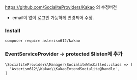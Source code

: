 https://github.com/SocialiteProviders/Kakao 의 수정버전
- email이 없이 로그인 가능하게 변경되어 수정.

### Install
```composer require asterism612/kakao```


### EventServiceProvider -> protected $listen에 추가
```
\SocialiteProviders\Manager\SocialiteWasCalled::class => [
  'Asterism612\\Kakao\\KakaoExtendSocialite@handle',
] 
```
